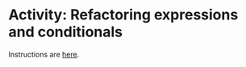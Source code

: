 # Activity: Refactoring expressions and conditionals

Instructions are [here](https://docs.google.com/document/d/1XiYHHEDjO2f8iJeDO1v99kAx4p5fi65XAYNBiex10Qo/edit#).
